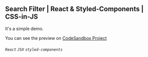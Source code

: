 ## Search Filter | React & Styled-Components | CSS-in-JS

It's a simple demo.

You can see the preview on [CodeSandbox Project](https://codesandbox.io/s/19dni)

###### `React` `JSX` `styled-components`
